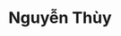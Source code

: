 ---
layout: album_gallery
resource: instagram
title: "Nguyễn Thùy"
description: "Instagram albums of Nguyễn Thùy</br>. Username: luc.thuyy"
active: gallery
images:
- image_path: /luc.thuyy/-1/20240821_134608_456070250_1178707433394546_8175831326391307364_n.jpg
  gallery-folder: /gallery/luc.thuyy/-1/
  gallery-name: -1
  gallery-date: April 2025
- image_path: /luc.thuyy/0/20250310_213347_483989749_18400567774103589_6830107469125214920_n.jpg
  gallery-folder: /gallery/luc.thuyy/0/
  gallery-name: 0
  gallery-date: April 2025
- image_path: /luc.thuyy/1/20250131_133349_475788062_18394901830103589_4357652439175854071_n.jpg
  gallery-folder: /gallery/luc.thuyy/1/
  gallery-name: 1
  gallery-date: April 2025
- image_path: /luc.thuyy/2/20240904_151624_458387838_693034353037736_3196516637612305135_n.jpg
  gallery-folder: /gallery/luc.thuyy/2/
  gallery-name: 2
  gallery-date: April 2025
- image_path: /luc.thuyy/3/20220819_153235_299912740_1663057070747891_1803975088015953930_n.jpg
  gallery-folder: /gallery/luc.thuyy/3/
  gallery-name: 3
  gallery-date: April 2025
- image_path: /luc.thuyy/4/20230614_152410_354158276_574419161376945_3762975157609678761_n.jpg
  gallery-folder: /gallery/luc.thuyy/4/
  gallery-name: 4
  gallery-date: April 2025
- image_path: /luc.thuyy/5/20230913_202829_377517244_762239705707642_5839070969052587817_n.jpg
  gallery-folder: /gallery/luc.thuyy/5/
  gallery-name: 5
  gallery-date: April 2025
---